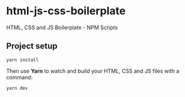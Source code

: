 # html-js-css-boilerplate
HTML, CSS and JS Boilerplate - NPM Scripts

## Project setup
```
yarn install
```

Then use __Yarn__ to watch and build your HTML, CSS and JS files with a command:
```
yarn dev
```
